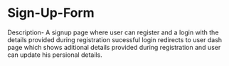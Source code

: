 # Sign-Up-Form

Description- A signup page where user can register and a login with the details provided during registration sucessful login redirects to user dash page which shows aditional details provided during registration and user can update his persional details.
